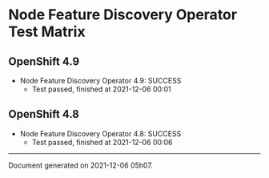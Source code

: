 
Node Feature Discovery Operator Test Matrix
===========================================

OpenShift 4.9
-------------



* Node Feature Discovery Operator 4.9: SUCCESS
  - Test passed, finished at 2021-12-06 00:01

OpenShift 4.8
-------------



* Node Feature Discovery Operator 4.8: SUCCESS
  - Test passed, finished at 2021-12-06 00:06

---
Document generated on 2021-12-06 05h07.
